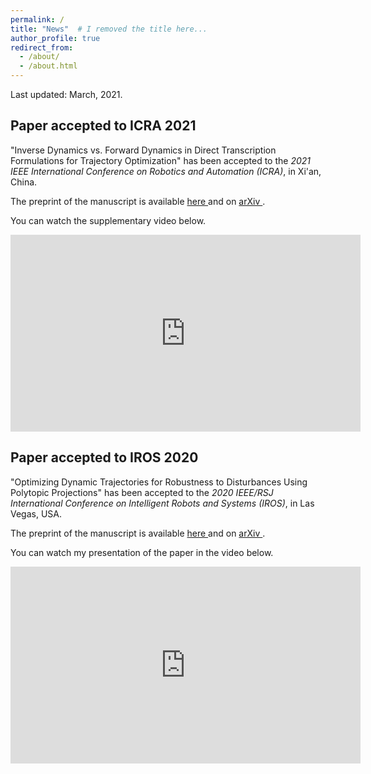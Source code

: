 ```yaml
---
permalink: /
title: "News"  # I removed the title here...
author_profile: true
redirect_from: 
  - /about/
  - /about.html
---
```


Last updated: March, 2021.

## Paper accepted to ICRA 2021

"Inverse Dynamics vs. Forward Dynamics in Direct Transcription Formulations for Trajectory Optimization" has been accepted to the *2021 IEEE International Conference on Robotics and Automation (ICRA)*, in Xi'an, China.

<p>The preprint of the manuscript is available <a href="{{ site.url | append: site.baseurl | append: "/files/ferrolho2020inverse.pdf" }}">here <i class="fas fa-file-pdf"></i></a> and on <a href="https://arxiv.org/abs/2010.05359">arXiv <i class="fas fa-globe"></i></a>.</p>

You can watch the supplementary video below.

<iframe width="560" height="315" src="https://www.youtube.com/embed/HZPKyQcwTPU" frameborder="0" allow="accelerometer; autoplay; encrypted-media; gyroscope; picture-in-picture" allowfullscreen></iframe>

## Paper accepted to IROS 2020

"Optimizing Dynamic Trajectories for Robustness to Disturbances Using Polytopic Projections" has been accepted to the *2020 IEEE/RSJ International Conference on Intelligent Robots and Systems (IROS)*, in Las Vegas, USA.

<p>The preprint of the manuscript is available <a href="{{ site.url | append: site.baseurl | append: "/files/ferrolho2020optimizing.pdf" }}">here <i class="fas fa-file-pdf"></i></a> and on <a href="https://arxiv.org/abs/2003.00609">arXiv <i class="fas fa-globe"></i></a>.</p>

You can watch my presentation of the paper in the video below.

<iframe width="560" height="315" src="https://www.youtube.com/embed/iCXW6fyR2rQ" frameborder="0" allow="accelerometer; autoplay; encrypted-media; gyroscope; picture-in-picture" allowfullscreen></iframe>
